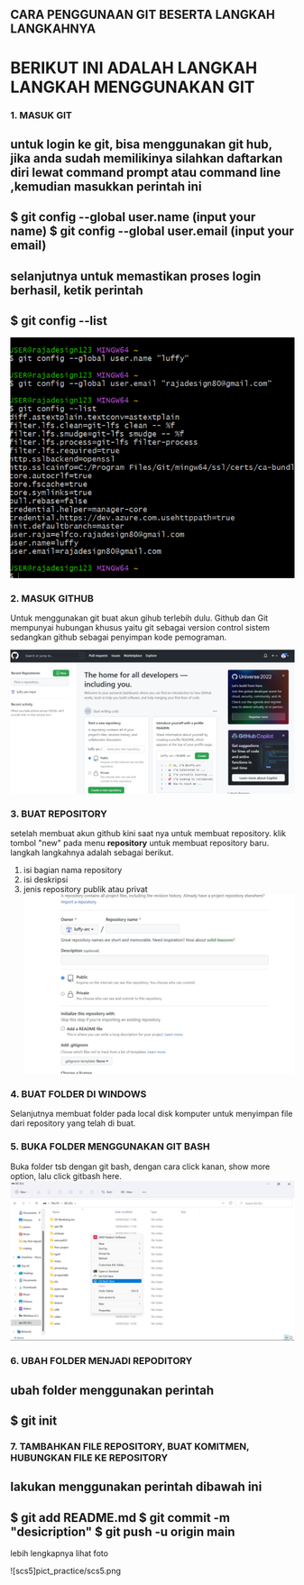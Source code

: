 ## **CARA PENGGUNAAN GIT BESERTA LANGKAH LANGKAHNYA**

# BERIKUT INI ADALAH LANGKAH LANGKAH MENGGUNAKAN GIT

### 1. **MASUK GIT**
untuk login ke git, bisa menggunakan git hub, jika anda sudah memilikinya silahkan daftarkan diri lewat **command prompt** atau **command line** ,kemudian masukkan perintah ini
---
$ git config --global user.name (input your name)
$ git config --global user.email (input your email)
---
selanjutnya untuk memastikan proses login berhasil, ketik perintah
---

$ git config --list
---

![scs1](pict_practice/scs1.png)
### 2. **MASUK GITHUB**
Untuk menggunakan git buat akun gihub  terlebih dulu. Github dan Git mempunyai hubungan khusus yaitu git sebagai version control sistem sedangkan github sebagai penyimpan kode pemograman.

![scs2](pict_practice/scs2.jpg)
### 3. **BUAT REPOSITORY**
setelah membuat akun github kini saat nya untuk membuat repository. klik tombol "new" pada menu **repository** untuk membuat repository baru. langkah langkahnya adalah sebagai berikut.
1) isi bagian nama repository
2) isi deskripsi
3) jenis repository publik atau privat
![scs3](pict_practice/scs3.jpg)
### 4. **BUAT FOLDER DI WINDOWS**
Selanjutnya membuat folder pada local disk komputer untuk menyimpan file dari repository yang telah di buat.
### 5. **BUKA FOLDER MENGGUNAKAN GIT BASH**
Buka folder tsb dengan git bash, dengan cara click kanan, show more option, lalu click gitbash here.
![scs4](pict_practice/scs4.png)
### 6. **UBAH FOLDER MENJADI REPODITORY**
ubah folder menggunakan perintah 
---

$ git init
---


### 7. **TAMBAHKAN FILE REPOSITORY, BUAT KOMITMEN, HUBUNGKAN FILE KE REPOSITORY**

lakukan menggunakan perintah dibawah ini
---

$ git add README.md
$ git commit -m "desicription"
$ git push -u origin main
---

lebih lengkapnya lihat foto

![scs5]pict_practice/scs5.png
